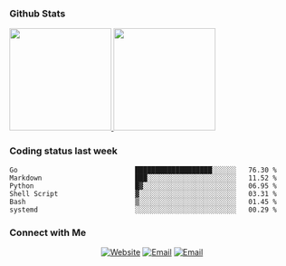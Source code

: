 
### Github Stats

<a href="https://github.com/lileixuan">
  <img height="180em" src="https://github-readme-stats.vercel.app/api?username=lileixuan&theme=buefy&show_icons=true" />
  <img height="180em" src="https://github-readme-stats.vercel.app/api/top-langs/?username=lileixuan&theme=buefy&layout=compact" />
</a>

### Coding status last week 

<!--START_SECTION:waka-->

```text
Go                             ███████████████████░░░░░░   76.30 %
Markdown                       ███░░░░░░░░░░░░░░░░░░░░░░   11.52 %
Python                         █▓░░░░░░░░░░░░░░░░░░░░░░░   06.95 %
Shell Script                   ▓░░░░░░░░░░░░░░░░░░░░░░░░   03.31 %
Bash                           ▒░░░░░░░░░░░░░░░░░░░░░░░░   01.45 %
systemd                        ░░░░░░░░░░░░░░░░░░░░░░░░░   00.29 %
```

<!--END_SECTION:waka-->

### Connect with Me 

<p align="center">
<a href="https://www.koomu.cn/"><img alt="Website" src="https://img.shields.io/badge/Website-www.koomu.cn-blue?style=flat-square&logo=google-chrome"></a>
<a href="mailto:lileixuan@gmail.com"><img alt="Email" src="https://img.shields.io/badge/Email-lileixuan@gmail.com-blue?style=flat-square&logo=gmail"></a>
<a href="https://www.koomu.cn/rss/"><img alt="Email" src="https://img.shields.io/badge/RSS-www.koomu.cn%2Frss%2F-blue?style=flat-square&logo=rss"></a>


</p>
